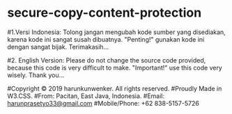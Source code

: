# secure-copy-content-protection
#1.Versi Indonesia:
 Tolong jangan mengubah kode sumber yang disediakan, karena kode ini sangat susah dibuatnya.
 "Penting!" gunakan kode ini dengan sangat bijak. Terimakasih...

#2. English Version:
 Please do not change the source code provided, because this code is very difficult to make.
 "Important!" use this code very wisely. Thank you...

#Copyright © 2019 harunkunwenker. All rights reserved.
#Proudly Made in W3.CSS.
#From: Pacitan, East Java, Indonesia.
#Email: harunprasetyo33@gmail.com
#Mobile/Phone: +62 838-5157-5726
